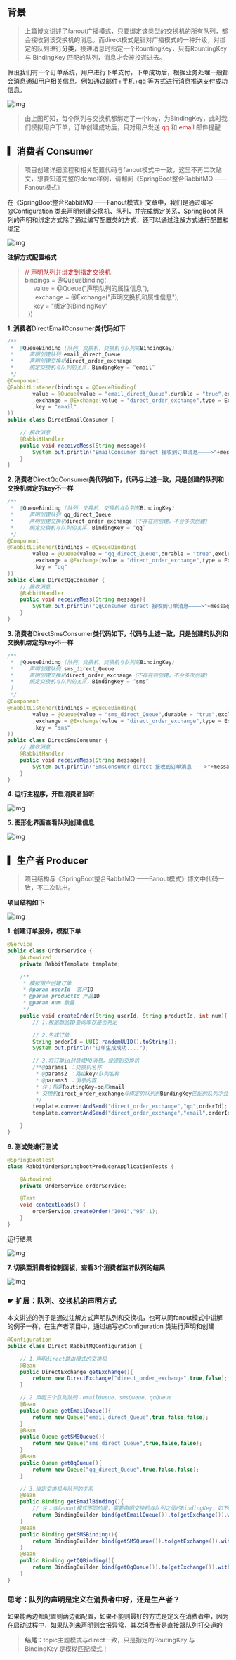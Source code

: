 
## 背景

>上篇博文讲述了fanout广播模式，只要绑定该类型的交换机的所有队列，都会接收到该交换机的消息。而direct模式是针对广播模式的一种升级，对绑定的队列进行<strong>分类</strong>，投递消息时指定一个RountingKey，只有RountingKey 与 BindingKey 匹配的队列，消息才会被投递进去。

假设我们有一个订单系统，用户进行下单支付，下单成功后，根据业务处理一般都会消息通知用户相关信息。例如通过邮件+手机+qq 等方式进行消息推送支付成功信息。






![img](https://img-blog.csdnimg.cn/cb5790b65d06465f8cf56a8072798a4c.png?x-oss-process=image/watermark,type_d3F5LXplbmhlaQ,shadow_50,text_Q1NETiBAwrfmooXoirHljYHkuIk=,size_20,color_FFFFFF,t_70,g_se,x_16)

>由上图可知，每个队列与交换机都绑定了一个key，为BindingKey，此时我们模拟用户下单，订单创建成功后，只对用户发送&nbsp;<span style="color:#be191c;">qq&nbsp;</span>和 <span style="color:#be191c;">email</span> 邮件提醒







## ▎消费者 Consumer

>项目创建详细流程和相关配置代码与fanout模式中一致，这里不再二次贴文，想要知道完整的demo样例，请翻阅《SpringBoot整合RabbitMQ ——Fanout模式》

在《SpringBoot整合RabbitMQ ——Fanout模式》文章中，我们是通过编写 @Configuration 类来声明创建交换机、队列，并完成绑定关系，SpringBoot 队列的声明和绑定方式除了通过编写配置类的方式，还可以通过注解方式进行配置和绑定


![img](https://img-blog.csdnimg.cn/8893556316354861b071bb0b32395855.png?x-oss-process=image/watermark,type_d3F5LXplbmhlaQ,shadow_50,text_Q1NETiBAwrfmooXoirHljYHkuIk=,size_20,color_FFFFFF,t_70,g_se,x_16)



**注解方式配置格式**

><span style="color:#be191c;">// 声明队列并绑定到指定交换机</span><br> bindings = @QueueBinding(<br> &nbsp; &nbsp; &nbsp;value = @Queue("声明队列的属性信息"),<br> &nbsp;&nbsp; &nbsp; &nbsp;exchange = @Exchange("声明交换机和属性信息"),<br> &nbsp; &nbsp; &nbsp;key = "绑定的BindingKey"<br> &nbsp; ))



**1. 消费者**DirectEmailConsumer**类代码如下**

```java
/**
 *  @QueueBinding (队列，交换机，交换机与队列的BindingKey)
 *     声明创建队列 email_direct_Queue
 *     声明创建交换机direct_order_exchange
 *     绑定交换机与队列的关系，BindingKey = “email”
 */
@Component
@RabbitListener(bindings = @QueueBinding(
        value = @Queue(value = "email_direct_Queue",durable = "true",exclusive = "false",autoDelete = "false")
        ,exchange = @Exchange(value = "direct_order_exchange",type = ExchangeTypes.DIRECT,durable = "true",autoDelete = "false")
        ,key = "email"
))
public class DirectEmailConsumer {

    // 接收消息
    @RabbitHandler
    public void receiveMess(String message){
        System.out.println("EmailConsumer direct 接收到订单消息————>"+message);
    }
}
```

**2. 消费者**DirectQqConsumer**类代码如下，代码与上述一致，只是创建的队列和交换机绑定的key不一样**

```java
/** 
 *  @QueueBinding (队列，交换机，交换机与队列的BindingKey)
 *     声明创建队列 qq_direct_Queue
 *     声明创建交换机direct_order_exchange（不存在则创建，不会多次创建）
 *     绑定交换机与队列的关系，BindingKey = “qq”
 */
@Component
@RabbitListener(bindings = @QueueBinding(
        value = @Queue(value = "qq_direct_Queue",durable = "true",exclusive = "false",autoDelete = "false")
        ,exchange = @Exchange(value = "direct_order_exchange",type = ExchangeTypes.DIRECT,durable = "true",autoDelete = "false")
        ,key = "qq"
))
public class DirectQqConsumer {
    // 接收消息
    @RabbitHandler
    public void receiveMess(String message){
        System.out.println("QqConsumer direct 接收到订单消息————>"+message);
    }
}
```

**3. 消费者**DirectSmsConsumer**类代码如下，代码与上述一致，只是创建的队列和交换机绑定的key不一样**

```java
/**
 *  @QueueBinding (队列，交换机，交换机与队列的BindingKey)
 *     声明创建队列 sms_direct_Queue
 *     声明创建交换机direct_order_exchange（不存在则创建，不会多次创建）
 *     绑定交换机与队列的关系，BindingKey = “sms”
 )
 */
@Component
@RabbitListener(bindings = @QueueBinding(
        value = @Queue(value = "sms_direct_Queue",durable = "true",exclusive = "false",autoDelete = "false")
        ,exchange = @Exchange(value = "direct_order_exchange",type = ExchangeTypes.DIRECT,durable = "true",autoDelete = "false")
        ,key = "sms"
))
public class DirectSmsConsumer {
    // 接收消息
    @RabbitHandler
    public void receiveMess(String message){
        System.out.println("SmsConsumer direct 接收到订单消息————>"+message);
    }
}
```

**4. 运行主程序，开启消费者监听**


![img](https://img-blog.csdnimg.cn/b7c3a02f2a774092a23273f79cb53182.png?x-oss-process=image/watermark,type_d3F5LXplbmhlaQ,shadow_50,text_Q1NETiBAwrfmooXoirHljYHkuIk=,size_20,color_FFFFFF,t_70,g_se,x_16) &nbsp;

**5. 图形化界面查看队列创建信息**


![img](https://img-blog.csdnimg.cn/188cfef0a4e94782874979ba38942589.png?x-oss-process=image/watermark,type_d3F5LXplbmhlaQ,shadow_50,text_Q1NETiBAwrfmooXoirHljYHkuIk=,size_20,color_FFFFFF,t_70,g_se,x_16)







## ▎生产者 Producer

>项目结构与《SpringBoot整合RabbitMQ ——Fanout模式》博文中代码一致，不二次贴出。

**项目结构如下**


![img](https://img-blog.csdnimg.cn/865c21332f15442095cb5e62bddbff0d.png?x-oss-process=image/watermark,type_d3F5LXplbmhlaQ,shadow_50,text_Q1NETiBAwrfmooXoirHljYHkuIk=,size_20,color_FFFFFF,t_70,g_se,x_16)



**1. 创建订单服务，模拟下单**

```java
@Service
public class OrderService {
    @Autowired
    private RabbitTemplate template;

    /**
     * 模拟用户创建订单
     * @param userId  客户ID
     * @param productId 产品ID
     * @param num 数量
     */
    public void createOrder(String userId, String productId, int num){
        // 1.根据商品ID查询库存是否充足

        // 2.生成订单
        String orderId = UUID.randomUUID().toString();
        System.out.println("订单生成成功....");

        // 3.将订单id封装成MQ消息，投递到交换机
        /**@params1 ：交换机名称
         * @params2 ：路由key/队列名称
         * @params3 ：消息内容
         * 注：指定RoutingKey=qq和email
         * 交换机direct_order_exchange与绑定的队列的BindingKey匹配的队列才会接收到
         */
        template.convertAndSend("direct_order_exchange","qq",orderId);
        template.convertAndSend("direct_order_exchange","email",orderId);

    }
}
```



**6. 测试类进行测试**

```java
@SpringBootTest
class RabbitOrderSpringbootProducerApplicationTests {

    @Autowired
    private OrderService orderService;

    @Test
    void contextLoads() {
        orderService.createOrder("1001","96",1);
    }
}
```

运行结果


![img](https://img-blog.csdnimg.cn/4487398551834ad4ae5f847b5d897dac.png?x-oss-process=image/watermark,type_d3F5LXplbmhlaQ,shadow_50,text_Q1NETiBAwrfmooXoirHljYHkuIk=,size_20,color_FFFFFF,t_70,g_se,x_16)



**7. 切换至消费者控制面板，查看3个消费者监听队列的结果**


![img](https://img-blog.csdnimg.cn/b8f68ac23b6c425aacd11270df15df00.png?x-oss-process=image/watermark,type_d3F5LXplbmhlaQ,shadow_50,text_Q1NETiBAwrfmooXoirHljYHkuIk=,size_20,color_FFFFFF,t_70,g_se,x_16)



### 



### ☛ 扩展：队列、交换机的声明方式

本文讲述的例子是通过注解方式声明队列和交换机，也可以同fanout模式中讲解的例子一样，在生产者项目中，通过编写@Configuration 类进行声明和创建

```java
@Configuration
public class Direct_RabbitMQConfiguration {

    // 1.声明direct路由模式的交换机
    @Bean
    public DirectExchange getExchange(){
        return new DirectExchange("direct_order_exchange",true,false);
    }

    // 2.声明三个队列队列：emailQueue、smsQueue、qqQueue
    @Bean
    public Queue getEmailQueue(){
        return new Queue("email_direct_Queue",true,false,false);
    }
    @Bean
    public Queue getSMSQueue(){
        return new Queue("sms_direct_Queue",true,false,false);
    }
    @Bean
    public Queue getQqQueue(){
        return new Queue("qq_direct_Queue",true,false,false);
    }

    // 3.绑定交换机与队列的关系
    @Bean
    public Binding getEmailBinding(){
        // 注：与fanout模式不同的是，需要声明交换机与队列之间的BindingKey，如下with设置
        return BindingBuilder.bind(getEmailQueue()).to(getExchange()).with("email");
    }
    @Bean
    public Binding getSMSBinding(){
        return BindingBuilder.bind(getSMSQueue()).to(getExchange()).with("sms");
    }
    @Bean
    public Binding getQQBinding(){
        return BindingBuilder.bind(getQqQueue()).to(getExchange()).with("qq");
    }
}
```





### 思考：队列的声明是定义在消费者中好，还是生产者？

如果能两边都配置则两边都配置，如果不能则最好的方式是定义在消费者中，因为在启动过程中，如果队列未声明则会报异常，其次消费者是直接跟队列打交道的



><strong>结尾：</strong>topic主题模式与direct一致，只是指定的RoutingKey 与 BindingKey 是模糊匹配模式！



